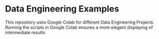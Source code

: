# Data Engineering Examples
This repository uses Google Colab for different Data Engineering Projects. Running the scripts in Google Colab ensures a more elegant displaying of intermediate results

